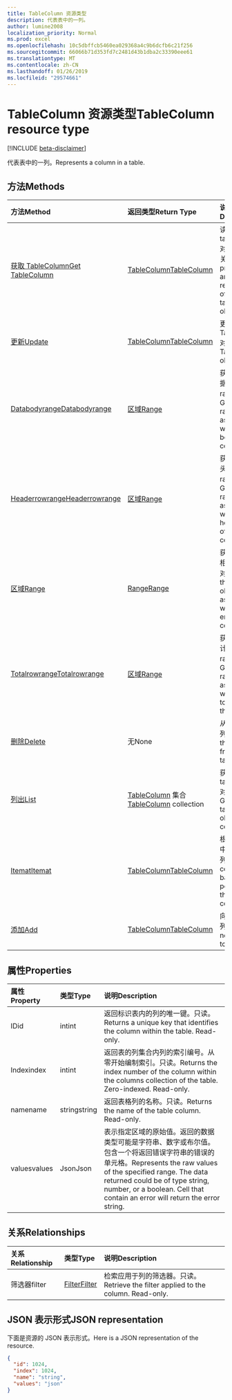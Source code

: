 ```yaml
---
title: TableColumn 资源类型
description: 代表表中的一列。
author: lumine2008
localization_priority: Normal
ms.prod: excel
ms.openlocfilehash: 10c5dbffcb5460ea029368a4c9b6dcfb6c21f256
ms.sourcegitcommit: 66066b71d353fd7c2481d43b1dba2c33390eee61
ms.translationtype: MT
ms.contentlocale: zh-CN
ms.lasthandoff: 01/26/2019
ms.locfileid: "29574661"
---
```

# <a name="tablecolumn-resource-type"></a><span data-ttu-id="7decc-103">TableColumn 资源类型</span><span class="sxs-lookup"><span data-stu-id="7decc-103">TableColumn resource type</span></span>

[!INCLUDE [beta-disclaimer](../../includes/beta-disclaimer.md)]

<span data-ttu-id="7decc-104">代表表中的一列。</span><span class="sxs-lookup"><span data-stu-id="7decc-104">Represents a column in a table.</span></span>


## <a name="methods"></a><span data-ttu-id="7decc-105">方法</span><span class="sxs-lookup"><span data-stu-id="7decc-105">Methods</span></span>

| <span data-ttu-id="7decc-106">方法</span><span class="sxs-lookup"><span data-stu-id="7decc-106">Method</span></span>           | <span data-ttu-id="7decc-107">返回类型</span><span class="sxs-lookup"><span data-stu-id="7decc-107">Return Type</span></span>    |<span data-ttu-id="7decc-108">说明</span><span class="sxs-lookup"><span data-stu-id="7decc-108">Description</span></span>|
|:---------------|:--------|:----------|
|[<span data-ttu-id="7decc-109">获取 TableColumn</span><span class="sxs-lookup"><span data-stu-id="7decc-109">Get TableColumn</span></span>](../api/tablecolumn-get.md) | [<span data-ttu-id="7decc-110">TableColumn</span><span class="sxs-lookup"><span data-stu-id="7decc-110">TableColumn</span></span>](tablecolumn.md) |<span data-ttu-id="7decc-111">读取 tablecolumn 对象的属性和关系。</span><span class="sxs-lookup"><span data-stu-id="7decc-111">Read properties and relationships of tableColumn object.</span></span>|
|[<span data-ttu-id="7decc-112">更新</span><span class="sxs-lookup"><span data-stu-id="7decc-112">Update</span></span>](../api/tablecolumn-update.md) | [<span data-ttu-id="7decc-113">TableColumn</span><span class="sxs-lookup"><span data-stu-id="7decc-113">TableColumn</span></span>](tablecolumn.md) |<span data-ttu-id="7decc-114">更新 TableColumn 对象</span><span class="sxs-lookup"><span data-stu-id="7decc-114">Update TableColumn object.</span></span> |
|[<span data-ttu-id="7decc-115">Databodyrange</span><span class="sxs-lookup"><span data-stu-id="7decc-115">Databodyrange</span></span>](../api/tablecolumn-databodyrange.md)|[<span data-ttu-id="7decc-116">区域</span><span class="sxs-lookup"><span data-stu-id="7decc-116">Range</span></span>](range.md)|<span data-ttu-id="7decc-117">获取与列的数据体相关的 range 对象。</span><span class="sxs-lookup"><span data-stu-id="7decc-117">Gets the range object associated with the data body of the column.</span></span>|
|[<span data-ttu-id="7decc-118">Headerrowrange</span><span class="sxs-lookup"><span data-stu-id="7decc-118">Headerrowrange</span></span>](../api/tablecolumn-headerrowrange.md)|[<span data-ttu-id="7decc-119">区域</span><span class="sxs-lookup"><span data-stu-id="7decc-119">Range</span></span>](range.md)|<span data-ttu-id="7decc-120">获取与列的标头行相关的 range 对象。</span><span class="sxs-lookup"><span data-stu-id="7decc-120">Gets the range object associated with the header row of the column.</span></span>|
|[<span data-ttu-id="7decc-121">区域</span><span class="sxs-lookup"><span data-stu-id="7decc-121">Range</span></span>](../api/tablecolumn-range.md)|[<span data-ttu-id="7decc-122">Range</span><span class="sxs-lookup"><span data-stu-id="7decc-122">Range</span></span>](range.md)|<span data-ttu-id="7decc-123">获取与整个列相关的 range 对象。</span><span class="sxs-lookup"><span data-stu-id="7decc-123">Gets the range object associated with the entire column.</span></span>|
|[<span data-ttu-id="7decc-124">Totalrowrange</span><span class="sxs-lookup"><span data-stu-id="7decc-124">Totalrowrange</span></span>](../api/tablecolumn-totalrowrange.md)|[<span data-ttu-id="7decc-125">区域</span><span class="sxs-lookup"><span data-stu-id="7decc-125">Range</span></span>](range.md)|<span data-ttu-id="7decc-126">获取与列的总计行相关的 range 对象。</span><span class="sxs-lookup"><span data-stu-id="7decc-126">Gets the range object associated with the totals row of the column.</span></span>|
|[<span data-ttu-id="7decc-127">删除</span><span class="sxs-lookup"><span data-stu-id="7decc-127">Delete</span></span>](../api/tablecolumn-delete.md)|<span data-ttu-id="7decc-128">无</span><span class="sxs-lookup"><span data-stu-id="7decc-128">None</span></span>|<span data-ttu-id="7decc-129">从表中删除列。</span><span class="sxs-lookup"><span data-stu-id="7decc-129">Deletes the column from the table.</span></span>|
|[<span data-ttu-id="7decc-130">列出</span><span class="sxs-lookup"><span data-stu-id="7decc-130">List</span></span>](../api/tablecolumn-list.md) | <span data-ttu-id="7decc-131">[TableColumn](tablecolumn.md) 集合</span><span class="sxs-lookup"><span data-stu-id="7decc-131">[TableColumn](tablecolumn.md) collection</span></span> |<span data-ttu-id="7decc-132">获取 tableColumn 对象的集合。</span><span class="sxs-lookup"><span data-stu-id="7decc-132">Get tableColumn object collection.</span></span> |
|[<span data-ttu-id="7decc-133">Itemat</span><span class="sxs-lookup"><span data-stu-id="7decc-133">Itemat</span></span>](../api/tablecolumncollection-itemat.md)|[<span data-ttu-id="7decc-134">TableColumn</span><span class="sxs-lookup"><span data-stu-id="7decc-134">TableColumn</span></span>](tablecolumn.md)|<span data-ttu-id="7decc-135">根据其在集合中的位置获取列。</span><span class="sxs-lookup"><span data-stu-id="7decc-135">Gets a column based on its position in the collection.</span></span>|
|[<span data-ttu-id="7decc-136">添加</span><span class="sxs-lookup"><span data-stu-id="7decc-136">Add</span></span>](../api/tablecolumncollection-add.md)|[<span data-ttu-id="7decc-137">TableColumn</span><span class="sxs-lookup"><span data-stu-id="7decc-137">TableColumn</span></span>](tablecolumn.md)|<span data-ttu-id="7decc-138">向表中添加新列。</span><span class="sxs-lookup"><span data-stu-id="7decc-138">Adds a new column to the table.</span></span>|

## <a name="properties"></a><span data-ttu-id="7decc-139">属性</span><span class="sxs-lookup"><span data-stu-id="7decc-139">Properties</span></span>
| <span data-ttu-id="7decc-140">属性</span><span class="sxs-lookup"><span data-stu-id="7decc-140">Property</span></span>     | <span data-ttu-id="7decc-141">类型</span><span class="sxs-lookup"><span data-stu-id="7decc-141">Type</span></span>   |<span data-ttu-id="7decc-142">说明</span><span class="sxs-lookup"><span data-stu-id="7decc-142">Description</span></span>|
|:---------------|:--------|:----------|
|<span data-ttu-id="7decc-143">ID</span><span class="sxs-lookup"><span data-stu-id="7decc-143">id</span></span>|<span data-ttu-id="7decc-144">int</span><span class="sxs-lookup"><span data-stu-id="7decc-144">int</span></span>|<span data-ttu-id="7decc-p101">返回标识表内的列的唯一键。只读。</span><span class="sxs-lookup"><span data-stu-id="7decc-p101">Returns a unique key that identifies the column within the table. Read-only.</span></span>|
|<span data-ttu-id="7decc-147">Index</span><span class="sxs-lookup"><span data-stu-id="7decc-147">index</span></span>|<span data-ttu-id="7decc-148">int</span><span class="sxs-lookup"><span data-stu-id="7decc-148">int</span></span>|<span data-ttu-id="7decc-p102">返回表的列集合内列的索引编号。从零开始编制索引。只读。</span><span class="sxs-lookup"><span data-stu-id="7decc-p102">Returns the index number of the column within the columns collection of the table. Zero-indexed. Read-only.</span></span>|
|<span data-ttu-id="7decc-152">name</span><span class="sxs-lookup"><span data-stu-id="7decc-152">name</span></span>|<span data-ttu-id="7decc-153">string</span><span class="sxs-lookup"><span data-stu-id="7decc-153">string</span></span>|<span data-ttu-id="7decc-p103">返回表格列的名称。只读。</span><span class="sxs-lookup"><span data-stu-id="7decc-p103">Returns the name of the table column. Read-only.</span></span>|
|<span data-ttu-id="7decc-156">values</span><span class="sxs-lookup"><span data-stu-id="7decc-156">values</span></span>|<span data-ttu-id="7decc-157">Json</span><span class="sxs-lookup"><span data-stu-id="7decc-157">Json</span></span>|<span data-ttu-id="7decc-p104">表示指定区域的原始值。返回的数据类型可能是字符串、数字或布尔值。包含一个将返回错误字符串的错误的单元格。</span><span class="sxs-lookup"><span data-stu-id="7decc-p104">Represents the raw values of the specified range. The data returned could be of type string, number, or a boolean. Cell that contain an error will return the error string.</span></span>|

## <a name="relationships"></a><span data-ttu-id="7decc-161">关系</span><span class="sxs-lookup"><span data-stu-id="7decc-161">Relationships</span></span>
| <span data-ttu-id="7decc-162">关系</span><span class="sxs-lookup"><span data-stu-id="7decc-162">Relationship</span></span> | <span data-ttu-id="7decc-163">类型</span><span class="sxs-lookup"><span data-stu-id="7decc-163">Type</span></span>   |<span data-ttu-id="7decc-164">说明</span><span class="sxs-lookup"><span data-stu-id="7decc-164">Description</span></span>|
|:---------------|:--------|:----------|
|<span data-ttu-id="7decc-165">筛选器</span><span class="sxs-lookup"><span data-stu-id="7decc-165">filter</span></span>|[<span data-ttu-id="7decc-166">Filter</span><span class="sxs-lookup"><span data-stu-id="7decc-166">Filter</span></span>](filter.md)|<span data-ttu-id="7decc-p105">检索应用于列的筛选器。只读。</span><span class="sxs-lookup"><span data-stu-id="7decc-p105">Retrieve the filter applied to the column. Read-only.</span></span>|

## <a name="json-representation"></a><span data-ttu-id="7decc-169">JSON 表示形式</span><span class="sxs-lookup"><span data-stu-id="7decc-169">JSON representation</span></span>

<span data-ttu-id="7decc-170">下面是资源的 JSON 表示形式。</span><span class="sxs-lookup"><span data-stu-id="7decc-170">Here is a JSON representation of the resource.</span></span>

<!-- {
  "blockType": "resource",
  "optionalProperties": [

  ],
  "@odata.type": "microsoft.graph.tableColumn"
}-->

```json
{
  "id": 1024,
  "index": 1024,
  "name": "string",
  "values": "json"
}

```

<!-- uuid: 8fcb5dbc-d5aa-4681-8e31-b001d5168d79
2015-10-25 14:57:30 UTC -->
<!--
{
  "type": "#page.annotation",
  "description": "TableColumn resource",
  "keywords": "",
  "section": "documentation",
  "tocPath": "",
  "suppressions": [
    "Error: /api-reference/beta/resources/tablecolumn.md:\r\n      Exception processing links.\r\n    System.ArgumentException: Link Definition was null. Link text: !INCLUDE [beta-disclaimer](../../includes/beta-disclaimer.md)\r\n      at ApiDoctor.Validation.DocFile.get_LinkDestinations()\r\n      at ApiDoctor.Validation.DocSet.ValidateLinks(Boolean includeWarnings, String[] relativePathForFiles, IssueLogger issues, Boolean requireFilenameCaseMatch, Boolean printOrphanedFiles)"
  ]
}
-->
